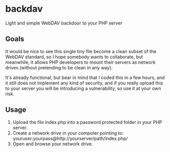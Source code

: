 backdav
=======

Light and simple WebDAV backdoor to your PHP server

Goals
-----

It would be nice to see this single tiny file become a clean subset 
of the WebDAV standard, so I hope somebody wants to collaborate, 
but meanwhile, it allows PHP developers to mount their servers as 
network drives (without pretending to be clean in any way).

It's already functional, but bear in mind that I coded this in a 
few hours, and it still does not implement any kind of security,
and if you really upload this to your server you will be introducing
a vulnerability, so use it at your own risk.

Usage
-----

1. Upload the file index.php into a password protected folder in your 
PHP server.
2. Create a network drive in your computer pointing to: 
   youruser:yourpass@http://yourserver/path/index.php/
3. Open and browse your network drive.
